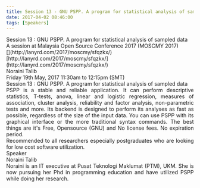 ```yaml
---
title: Session 13 - GNU PSPP. A program for statistical analysis of sampled data
date: 2017-04-02 08:46:00
tags: [Speakers]
---
```


<div style="text-align: justify;">Session 13 : GNU PSPP. A program for statistical analysis of sampled data</div>

<div style="text-align: justify;">A session at Malaysia Open Source Conference 2017 (MOSCMY 2017)</div>

<div style="text-align: justify;">[](http://lanyrd.com/2017/moscmy/sfqzkx/)[http://lanyrd.com/2017/moscmy/sfqzkx/](http://lanyrd.com/2017/moscmy/sfqzkx/)</div>

<div style="text-align: justify;">Noraini Talib</div>

<div style="text-align: justify;">Friday 19th May, 2017 11:30am to 12:15pm (SMT)</div>

<div style="text-align: justify;">Session 13 : GNU PSPP. A program for statistical analysis of sampled data</div>

<div style="text-align: justify;">PSPP is a stable and reliable application. It can perform descriptive statistics, T-tests, anova, linear and logistic regression, measures of association, cluster analysis, reliability and factor analysis, non-parametric tests and more. Its backend is designed to perform its analyses as fast as possible, regardless of the size of the input data. You can use PSPP with its graphical interface or the more traditional syntax commands. The best things are it's Free, Opensource (GNU) and No license fees. No expiration period.</div>

<div style="text-align: justify;">Recommended to all researchers especially postgraduates who are looking for low cost software utilization.</div>

<div style="text-align: justify;">Speaker</div>

<div style="text-align: justify;">Noraini Talib</div>

<div style="text-align: justify;">Noraini is an IT executive at Pusat Teknologi Maklumat (PTM), UKM. She is now pursuing her Phd in programming education and have utilized PSPP while doing her research.</div>
